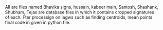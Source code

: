 All are files named Bhavika signs, hussain, kabeer main, Santosh, Shashank, Shubham, Tejas are database files in which it contains cropped signatures of each.
Fter processign on iagws such as finding centroids, mean points final code in given in python file.
